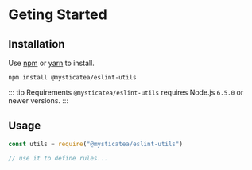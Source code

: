# Geting Started

## Installation

Use [npm](https://www.npmjs.com/) or [yarn](https://yarnpkg.com/) to install.

```
npm install @mysticatea/eslint-utils
```

::: tip Requirements
`@mysticatea/eslint-utils` requires Node.js `6.5.0` or newer versions.
:::

## Usage

```js
const utils = require("@mysticatea/eslint-utils")

// use it to define rules...
```
